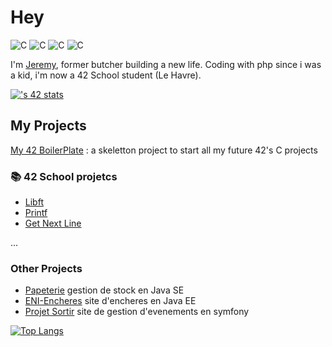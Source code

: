 # Hey

![C](https://img.shields.io/badge/language-C-orange)
![C](https://img.shields.io/badge/language-PHP-green)
![C](https://img.shields.io/badge/language-HTML-blue)
![C](https://img.shields.io/badge/language-CSS-blue)

I'm [Jeremy](https://github.com/JeremyCheron), former butcher building a new life.
Coding with php since i was a kid, i'm now a 42 School student (Le Havre).

[![<jcheron>'s 42 stats](https://badge.mediaplus.ma/<water>/<jcheron>)](https://github.com/oakoudad/badge42)

## My Projects

[My 42 BoilerPlate](https://github.com/JeremyCheron/42BoilerPlate) : a skeletton project to start all my future 42's C projects

### 📚 42 School projetcs
- [Libft](https://github.com/JeremyCheron/Libft) 
- [Printf](https://github.com/JeremyCheron/ft_printf)
- [Get Next Line](https://github.com/JeremyCheron/get_next_line)
  
...

### Other Projects
- [Papeterie](https://github.com/JeremyCheron/papeterie) gestion de stock en Java SE
- [ENI-Encheres](https://github.com/JeremyCheron/eni-encheres) site d'encheres en Java EE 
- [Projet Sortir](https://github.com/JeremyCheron/projet-sortir)  site de gestion d'evenements en symfony

[![Top Langs](https://github-readme-stats.vercel.app/api/top-langs/?username=JeremyCheron&layout=donut)](https://github.com/JeremyCheron/github-readme-stats)
